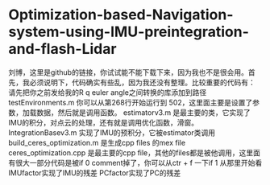 # Optimization-based-Navigation-system-using-IMU-preintegration-and-flash-Lidar
刘博，这里是github的链接，你试试能不能下载下来，因为我也不是很会用。首先，我必须说明下，代码确实有些乱，因为我还没有整理。比较重要的代码有：
请先把你之前发给我的R q euler angle之间转换的库添加到路径
testEnvironments.m 你可以从第268行开始运行到 502，这里面主要是设置了参数，加载数据，然后就是调用函数。
estimatorv3.m 是最主要的类，它实现了IMU的积分，对点云的处理，还有就是调用优化函数，滑窗。
IntegrationBasev3.m 实现了IMU的预积分，它被estimator类调用
build_ceres_optimization.m 是生成cpp files 的mex file
ceres_optimization.cpp 是最主要的cpp file，其他的files都是被他调用，这里面有很大一部分代码是被if 0 comment掉了，你可以从ctr + f 一下if 1 从那里开始看
IMUfactor实现了IMU的残差
PCfactor实现了PC的残差
